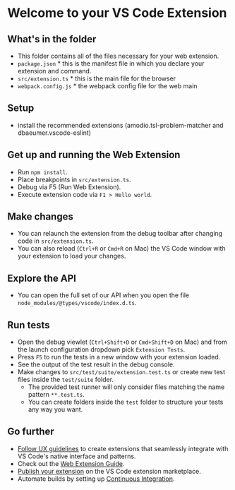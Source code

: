 # Welcome to your VS Code Extension

## What's in the folder

* This folder contains all of the files necessary for your web extension.
* `package.json` * this is the manifest file in which you declare your extension and command.
* `src/extension.ts` * this is the main file for the browser
* `webpack.config.js` * the webpack config file for the web main

## Setup

* install the recommended extensions (amodio.tsl-problem-matcher and dbaeumer.vscode-eslint)

## Get up and running the Web Extension

* Run `npm install`.
* Place breakpoints in `src/extension.ts`.
* Debug via F5 (Run Web Extension).
* Execute extension code via `F1 > Hello world`.

## Make changes

* You can relaunch the extension from the debug toolbar after changing code in `src/extension.ts`.
* You can also reload (`Ctrl+R` or `Cmd+R` on Mac) the VS Code window with your extension to load your changes.

## Explore the API

* You can open the full set of our API when you open the file `node_modules/@types/vscode/index.d.ts`.

## Run tests

* Open the debug viewlet (`Ctrl+Shift+D` or `Cmd+Shift+D` on Mac) and from the launch configuration dropdown pick `Extension Tests`.
* Press `F5` to run the tests in a new window with your extension loaded.
* See the output of the test result in the debug console.
* Make changes to `src/test/suite/extension.test.ts` or create new test files inside the `test/suite` folder.
  * The provided test runner will only consider files matching the name pattern `**.test.ts`.
  * You can create folders inside the `test` folder to structure your tests any way you want.

## Go further

* [Follow UX guidelines](https://code.visualstudio.com/api/ux-guidelines/overview) to create extensions that seamlessly integrate with VS Code's native interface and patterns.
* Check out the [Web Extension Guide](https://code.visualstudio.com/api/extension-guides/web-extensions).
* [Publish your extension](https://code.visualstudio.com/api/working-with-extensions/publishing-extension) on the VS Code extension marketplace.
* Automate builds by setting up [Continuous Integration](https://code.visualstudio.com/api/working-with-extensions/continuous-integration).
